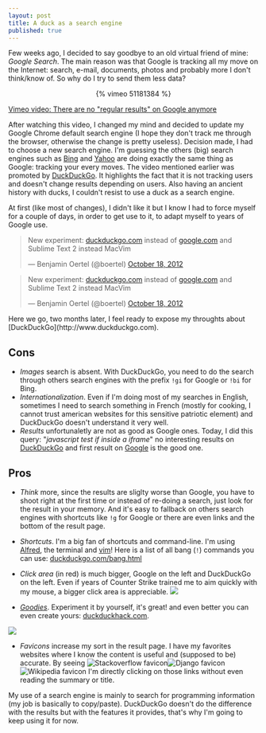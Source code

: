 ```yaml
---
layout: post
title: A duck as a search engine
published: true
---
```


Few weeks ago, I decided to say goodbye to an old virtual friend of mine: *Google Search*.
The main reason was that Google is tracking all my move on the Internet: search, e-mail, documents, photos and probably more I don't think/know of. So why do I try to send them less data?

<center class="desktop">
{% vimeo 51181384 %}
</center>
<div class="mobile">
    <p>
        <a href="http://wwww.vimeo.com/51181384">Vimeo video: There are no "regular results" on Google anymore</a>
    </p>
</div>

After watching this video, I changed my mind and decided to update my Google Chrome default search engine (I hope they don't track me through the browser, otherwise the change is pretty useless). Decision made, I had to choose a new search engine. I'm guessing the others (big) search engines such as [Bing](http://www.bing.com) and [Yahoo](http://www.yahoo.com) are doing exactly the same thing as Google: tracking your every moves. The video mentioned earlier was promoted by [DuckDuckGo](http://www.duckduckgo.com). It highlights the fact that it is not tracking users and doesn't change results depending on users. Also having an ancient history with ducks, I couldn't resist to use a duck as a search engine.

At first (like most of changes), I didn't like it but I know I had to force myself for a couple of days, in order to get use to it, to adapt myself to years of Google use.

<div class="desktop">
    <blockquote class="twitter-tweet tw-align-center"><p>New experiment: <a href="http://t.co/qIdsRrr6" title="http://duckduckgo.com">duckduckgo.com</a> instead of <a href="http://t.co/7OVT9A2D" title="http://google.com">google.com</a> and Sublime Text 2 instead MacVim</p>&mdash; Benjamin Oertel (@boertel) <a href="https://twitter.com/boertel/status/259037590102093826" data-datetime="2012-10-18T21:05:48+00:00">October 18, 2012</a></blockquote>
</div>
<div class="mobile">
    <blockquote class="twitter-tweet"><p>New experiment: <a href="http://t.co/qIdsRrr6" title="http://duckduckgo.com">duckduckgo.com</a> instead of <a href="http://t.co/7OVT9A2D" title="http://google.com">google.com</a> and Sublime Text 2 instead MacVim</p>&mdash; Benjamin Oertel (@boertel) <a href="https://twitter.com/boertel/status/259037590102093826" data-datetime="2012-10-18T21:05:48+00:00">October 18, 2012</a></blockquote>
</div>
<script src="//platform.twitter.com/widgets.js" charset="utf-8"></script>
Here we go, two months later, I feel ready to expose my throughts about [DuckDuckGo](http://www.duckduckgo.com).

## Cons

- *Images* search is absent. With DuckDuckGo, you need to do the search through others search engines with the prefix ``!gi`` for Google or ``!bi`` for Bing.
- *Internationalization*. Even if I'm doing most of my searches in English, sometimes I need to search something in French (mostly for cooking, I cannot trust american websites for this sensitive patriotic element) and DuckDuckGo doesn't understand it very well.
- *Results* unfortunaletly are not as good as Google ones. Today, I did this query: "*javascript test if inside a iframe*" no interesting results on [DuckDuckGo](http://duckduckgo.com/?q=javascript+test+if+inside+a+iframe) and first result on [Google](https://encrypted.google.com/search?hl=en&q=javascript%20test%20if%20inside%20a%20iframe) is the good one.


## Pros

- *Think* more, since the results are sliglty worse than Google, you have to shoot right at the first time or instead of re-doing a search, just look for the result in your memory. And it's easy to fallback on others search engines with shortcuts like ``!g`` for Google or there are even links and the bottom of the result page.
- *Shortcuts*. I'm a big fan of shortcuts and command-line. I'm using [Alfred](http://alfredapp.com), the terminal and [vim](http://en.wikipedia.org/wiki/Vim_\(text_editor\))! Here is a list of all bang (``!``) commands you can use: [duckduckgo.com/bang.html](http://duckduckgo.com/bang.html)
- *Click area* (in red) is much bigger, Google on the left and DuckDuckGo on the left. Even if years of Counter Strike trained me to aim quickly with my mouse, a bigger click area is appreciable.  <img src="http://f.cl.ly/items/1p451L3H2e3w1q293x1H/click-area.png" class="media">

- *[Goodies](http://duckduckgo.com/goodies/)*. Experiment it by yourself, it's great! and even better you can even create yours: [duckduckhack.com](http://duckduckhack.com/).

<img src="http://f.cl.ly/items/082L3P3z092e2R0b0T0h/goodies.png" class="media">

- *Favicons* increase my sort in the result page. I have my favorites websites where I know the content is useful and (supposed to be) accurate. By seeing ![Stackoverflow favicon](http://icons.duckduckgo.com/i/www.stackoverflow.com.ico)![Django favicon](http://icons.duckduckgo.com/i/www.djangoproject.com.ico)![Wikipedia favicon](http://icons.duckduckgo.com/i/en.wikipedia.com.ico) I'm directly clicking on those links without even reading the summary or title.


My use of a search engine is mainly to search for programming information (my job is basically to copy/paste). DuckDuckGo doesn't do the difference with the results but with the features it provides, that's why I'm going to keep using it for now.
